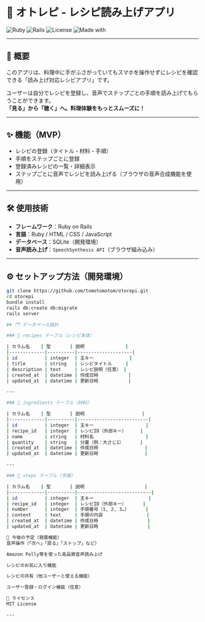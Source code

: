 # 🍳 オトレピ - レシピ読み上げアプリ

![Ruby](https://img.shields.io/badge/Ruby-3.2.2-red)
![Rails](https://img.shields.io/badge/Rails-6.1.7.3-red)
![License](https://img.shields.io/badge/License-MIT-brightgreen)
![Made with](https://img.shields.io/badge/Made%20with-SpeechSynthesis%20API-blue)

---

## 📖 概要

このアプリは、料理中に手がふさがっていてもスマホを操作せずにレシピを確認できる「読み上げ対応レシピアプリ」です。

ユーザーは自分でレシピを登録し、音声でステップごとの手順を読み上げてもらうことができます。  
**「見る」から「聴く」へ。料理体験をもっとスムーズに！**

---

## ✨ 機能（MVP）

- レシピの登録（タイトル・材料・手順）
- 手順をステップごとに登録
- 登録済みレシピの一覧・詳細表示
- ステップごとに音声でレシピを読み上げる（ブラウザの音声合成機能を使用）

---

## 🛠 使用技術

- **フレームワーク**：Ruby on Rails
- **言語**：Ruby / HTML / CSS / JavaScript
- **データベース**：SQLite（開発環境）
- **音声読み上げ**：`SpeechSynthesis API`（ブラウザ組み込み）

---

## ⚙️ セットアップ方法（開発環境）

```bash
git clone https://github.com/tomotomotom/otorepi.git
cd otorepi
bundle install
rails db:create db:migrate
rails server

## 🗂 データベース設計

### 🥘 recipes テーブル（レシピ本体）

| カラム名    | 型       | 説明               |
|-------------|----------|--------------------|
| id          | integer  | 主キー             |
| title       | string   | レシピタイトル     |
| description | text     | レシピ説明（任意） |
| created_at  | datetime | 作成日時           |
| updated_at  | datetime | 更新日時           |

---

### 🧂 ingredients テーブル（材料）

| カラム名    | 型       | 説明                     |
|-------------|----------|--------------------------|
| id          | integer  | 主キー                   |
| recipe_id   | integer  | レシピID（外部キー）     |
| name        | string   | 材料名                   |
| quantity    | string   | 分量（例：大さじ1）      |
| created_at  | datetime | 作成日時                 |
| updated_at  | datetime | 更新日時                 |

---

### 🧾 steps テーブル（手順）

| カラム名    | 型       | 説明                      |
|-------------|----------|---------------------------|
| id          | integer  | 主キー                    |
| recipe_id   | integer  | レシピID（外部キー）      |
| number      | integer  | 手順番号（1, 2, 3…）      |
| content     | text     | 手順の内容                |
| created_at  | datetime | 作成日時                  |
| updated_at  | datetime | 更新日時                  |

🔮 今後の予定（発展機能）
音声操作（「次へ」「戻る」「ストップ」など）

Amazon Polly等を使った高品質音声読み上げ

レシピのお気に入り機能

レシピの共有（他ユーザーと使える機能）

ユーザー登録・ログイン機能（任意）

📄 ライセンス
MIT License

---
